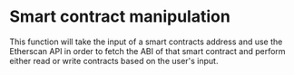 # Smart contract manipulation
This function will take the input of a smart contracts address and use the Etherscan API in order to fetch the ABI of that smart contract and perform either read or write contracts based on the user's input.